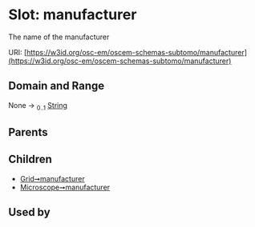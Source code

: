 
# Slot: manufacturer

The name of the manufacturer

URI: [https://w3id.org/osc-em/oscem-schemas-subtomo/manufacturer](https://w3id.org/osc-em/oscem-schemas-subtomo/manufacturer)


## Domain and Range

None &#8594;  <sub>0..1</sub> [String](types/String.md)

## Parents


## Children

 *  [Grid➞manufacturer](Grid_manufacturer.md)
 *  [Microscope➞manufacturer](Microscope_manufacturer.md)

## Used by

